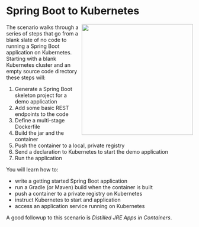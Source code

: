 # Spring Boot to Kubernetes #

<img align="right" src="/javajon/courses/kubernetes-fundamentals/springboot-to-k8s/assets/spring-boot-logo.png" width="300">

The scenario walks through a series of steps that go from a blank slate of no code to running a Spring Boot application on Kubernetes. Starting with a blank Kubernetes cluster and an empty source code directory these steps will:

1. Generate a Spring Boot skeleton project for a demo application
2. Add some basic REST endpoints to the code
3. Define a multi-stage Dockerfile
4. Build the jar and the container
5. Push the container to a local, private registry
6. Send a declaration to Kubernetes to start the demo application
7. Run the application

You will learn how to:

- write a getting started Spring Boot application
- run a Gradle (or Maven) build when the container is built
- push a container to a private registry on Kubernetes
- instruct Kubernetes to start and application
- access an application service running on Kubernetes

A good followup to this scenario is _Distilled JRE Apps in Containers_.
